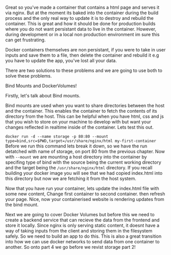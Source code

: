 Great so you've made a container that contains a html page and serves it via nginx.
But at the moment its baked into the container during the build process and the only real way to update it is to destroy and rebuild the container.
This is great and how it should be done for production builds where you do not want persistant data to live in the container. However, during development or in a local non production environment im sure this can get frustrating.

Docker containers themselves are non persistant, if you were to take in user inputs and save them to a file, then delete the container and rebuild it e.g you have to update the app, you've lost all your data.

There are two solutions to these problems and we are going to use both to solve these problems.

Bind Mounts and DockerVolumes!

Firstly, let's talk about Bind mounts.

Bind mounts are used when you want to share directories between the host and the container. This enables the container to fetch the contents of its directory from the host.
This can be helpful when you have html, css and js that you wish to store on your machine to develop with but want your changes reflected in realtime inside of the container.
Lets test this out.

```docker run -d --name storage -p 80:80 --mount type=bind,src=$PWD,target=/usr/share/nginx/html my-first-container```
Before we run this command lets break it down, so we have the run detatched with name of storage, on port 80 from the previous chapter. Now with ```--mount``` we are mounting a host directory into the container by specifing
type of bind with the source being the current working directory and the target being the ```/usr/share/nginx/html``` directory. If you recall building your docker image you will see that we had copied index.html into this directory but now we are fetching it from the host system.

Now that you have run your container, lets update the index.html  file with some new content, Change first container to second container. then refresh your page.
Nice, now your containerised website is rendering updates from the bind mount.

Next we are going to cover  Docker Volumes but before this we need to create a backend service that can recieve the data from the frontend and store it locally.
Since nginx is only serving static content, it doesnt have a way of taking inputs from the client and storing  them in the filesystem safely. So we need to build an app to do this.
This is also a great transition into how we can use docker networks to send data from one container to another.
So onto part 4 we go before we revist storage part 2!